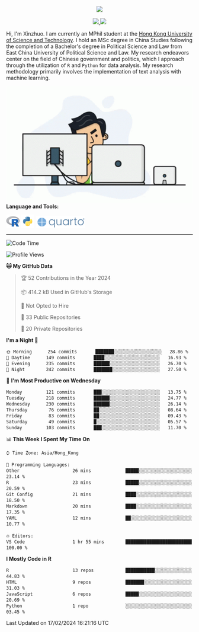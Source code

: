 <div align='center'>
<img src='https://readme-typing-svg.herokuapp.com?font=Lora&color=4d3900&center=true&lines=HKUST+Mphil+in+SOSC;Focus+on+China;Code+for+PoliSci'/>
</div>

<p align='center'>
 <a href
='https://www.linkedin.com/in/xinzhuo-huang-5161011ba/' target='_blank'>
        <img src='https://img.shields.io/badge/linkedin%20-%230077B5.svg?&style=for-the-badge&logo=linkedin&logoColor=white'/>
    </a>
 <a href='https://twitter.com/HsinchoH' target='_blank'>
        <img src='https://img.shields.io/badge/Twitter-1DA1F2?style=for-the-badge&logo=twitter&logoColor=white'/>
    </a>
    </p>
    
Hi, I'm Xinzhuo. I am currently an MPhil student at the [Hong Kong University of Science and Technology](https://sosc.hkust.edu.hk/node/613). I hold an MSc degree in China Studies following the completion of a Bachelor's degree in Political Science and Law from East China University of Political Science and Law. My research endeavors center on the field of Chinese government and politics, which I approach through the utilization of `R` and `Python` for data analysis. My research methodology primarily involves the implementation of text analysis with machine learning.




<img align='right' src="https://github.com/xinzhuohkust/xinzhuohkust/blob/main/programmer.gif" width="590">



**Language and Tools:**  

<code><img height="36" src="https://raw.githubusercontent.com/github/explore/80688e429a7d4ef2fca1e82350fe8e3517d3494d/topics/r/r.png"></code>
<code><img height="36" src="https://raw.githubusercontent.com/github/explore/80688e429a7d4ef2fca1e82350fe8e3517d3494d/topics/python/python.png"></code>
<code><img height="32" src="https://github.com/quarto-dev/quarto-r/blob/main/man/figures/quarto.png"></code>

---
<!--START_SECTION:waka-->
![Code Time](http://img.shields.io/badge/Code%20Time-1%2C388%20hrs%2045%20mins-blue)

![Profile Views](http://img.shields.io/badge/Profile%20Views-4-blue)

**🐱 My GitHub Data** 

> 🏆 52 Contributions in the Year 2024
 > 
> 📦 414.2 kB Used in GitHub's Storage 
 > 
> 🚫 Not Opted to Hire
 > 
> 📜 33 Public Repositories 
 > 
> 🔑 20 Private Repositories  
 > 
**I'm a Night 🦉** 

```text
🌞 Morning      254 commits       ███████░░░░░░░░░░░░░░░░░░   28.86 % 
🌆 Daytime      149 commits       ████░░░░░░░░░░░░░░░░░░░░░   16.93 % 
🌃 Evening      235 commits       ██████░░░░░░░░░░░░░░░░░░░   26.70 % 
🌙 Night        242 commits       ███████░░░░░░░░░░░░░░░░░░   27.50 % 

```
📅 **I'm Most Productive on Wednesday** 

```text
Monday         121 commits       ███░░░░░░░░░░░░░░░░░░░░░░   13.75 % 
Tuesday        218 commits       ██████░░░░░░░░░░░░░░░░░░░   24.77 % 
Wednesday      230 commits       ██████░░░░░░░░░░░░░░░░░░░   26.14 % 
Thursday        76 commits       ██░░░░░░░░░░░░░░░░░░░░░░░   08.64 % 
Friday          83 commits       ██░░░░░░░░░░░░░░░░░░░░░░░   09.43 % 
Saturday        49 commits       █░░░░░░░░░░░░░░░░░░░░░░░░   05.57 % 
Sunday         103 commits       ███░░░░░░░░░░░░░░░░░░░░░░   11.70 % 

```


📊 **This Week I Spent My Time On** 

```text
⌚︎ Time Zone: Asia/Hong_Kong

💬 Programming Languages: 
Other                    26 mins             █████░░░░░░░░░░░░░░░░░░░░   23.14 % 
R                        23 mins             █████░░░░░░░░░░░░░░░░░░░░   20.59 % 
Git Config               21 mins             ████░░░░░░░░░░░░░░░░░░░░░   18.50 % 
Markdown                 20 mins             ████░░░░░░░░░░░░░░░░░░░░░   17.35 % 
YAML                     12 mins             ██░░░░░░░░░░░░░░░░░░░░░░░   10.77 % 

🔥 Editors: 
VS Code                  1 hr 55 mins        █████████████████████████   100.00 % 

```

**I Mostly Code in R** 

```text
R                        13 repos            ███████████░░░░░░░░░░░░░░   44.83 % 
HTML                     9 repos             ███████░░░░░░░░░░░░░░░░░░   31.03 % 
JavaScript               6 repos             █████░░░░░░░░░░░░░░░░░░░░   20.69 % 
Python                   1 repo              ░░░░░░░░░░░░░░░░░░░░░░░░░   03.45 % 

```



 Last Updated on 17/02/2024 16:21:16 UTC
<!--END_SECTION:waka-->
    
    
    
    
    
    
    
    

